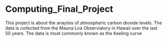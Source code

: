 # Computing_Final_Project
This project is about the anaylsis of atmospheric carbon dioxide levels. The data is collected from the Mauna Loa Observiatory in Hawaii over the last 50 years. The data is most commonly known as the Keeling curve
